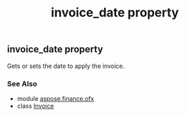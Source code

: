 ﻿---
title: invoice_date property
second_title: Aspose.Finance for Python via .NET API References
description: 
type: docs
weight: 50
url: /python-net/aspose.finance.ofx/invoice/invoice_date/
is_root: false
---

## invoice_date property


Gets or sets the date to apply the invoice.

### See Also
* module [aspose.finance.ofx](../../)
* class [Invoice](/finance/python-net/aspose.finance.ofx/invoice)

